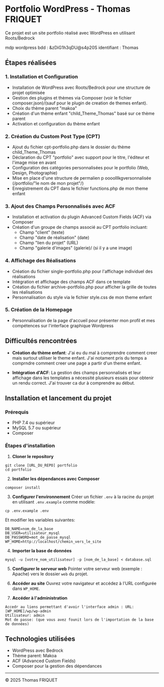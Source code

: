 # Portfolio WordPress - Thomas FRIQUET

Ce projet est un site portfolio réalisé avec WordPress en utilisant Roots/Bedrock

mdp wordpress bdd : &zDiG1h3qDU@s4p20S
identifiant : Thomas

## Étapes réalisées

### 1. Installation et Configuration
- Installation de WordPress avec Roots/Bedrock pour une structure de projet optimisée
- Gestion des plugins et thèmes via Composer (voir le fichier composer.json)/(sauf pour le plugin de creation de themes enfant).
- Choix du thème parent "makoa"
- Création d'un thème enfant "child_Theme_Thomas" basé sur ce thème parent
- Activation et configuration du thème enfant

### 2. Création du Custom Post Type (CPT)
- Ajout du fichier cpt-portfolio.php dans le dossier du thème child_Theme_Thomas
- Déclaration du CPT "portfolio" avec support pour le titre, l'éditeur et l'image mise en avant
- Configuration des catégories personnalisées pour le portfolio (Web, Design, Photographie)
- Mise en place d'une structure de permalien p 
oooolllkgversonnalisée (/portfolio/"le nom de mon projet"/)
- Enregistrement du CPT dans le fichier functions.php de mon theme enfant

### 3. Ajout des Champs Personnalisés avec ACF
- Installation et activation du plugin Advanced Custom Fields (ACF) via Composer
- Création d'un groupe de champs associé au CPT portfolio incluant:
  - Champ "client" (texte)
  - Champ "date de réalisation" (date)
  - Champ "lien du projet" (URL)
  - Champ "galerie d'images" (galerie)/ (si il y a une image)

### 4. Affichage des Réalisations
- Création du fichier single-portfolio.php pour l'affichage individuel des réalisations
- Intégration et affichage des champs ACF dans ce template
- Création du fichier archive-portfolio.php pour afficher la grille de toutes les réalisations
- Personnalisation du style via le fichier style.css de mon theme enfant

### 5. Création de la Homepage
- Personnalisation de la page d'accueil pour présenter mon profil et mes compétences sur l'interface graphique Wordpress

## Difficultés rencontrées

- **Création du thème enfant**: J'ai eu du mal à comprendre comment creer mais surtout utiliser le theme enfant.
  J'ai notament pris du temps a comprndre comment creer une page a partir d'un theme enfant.

- **Intégration d'ACF**: La gestion des champs personnalisés et leur affichage dans les templates a nécessité plusieurs essais pour obtenir un rendu correct. J'ai trouver ca dur à comprendre au début.


## Installation et lancement du projet

### Prérequis
- PHP 7.4 ou supérieur
- MySQL 5.7 ou supérieur
- Composer

### Étapes d'installation

1. **Cloner le repository**
```
git clone [URL_DU_REPO] portfolio
cd portfolio
```

2. **Installer les dépendances avec Composer**
```
composer install
```

3. **Configurer l'environnement**
Créer un fichier `.env` à la racine du projet en utilisant `.env.example` comme modèle:
```
cp .env.example .env
```
Et modifier les variables suivantes:
```
DB_NAME=nom_de_la_base
DB_USER=utilisateur_mysql
DB_PASSWORD=mot_de_passe_mysql
WP_HOME=http://localhost/chemin_vers_le_site
```

4. **Importer la base de données**
```
mysql -u [votre_nom_utilisateur] -p [nom_de_la_base] < database.sql
```

5. **Configurer le serveur web**
Pointer votre serveur web (exemple : Apache) vers le dossier `web` du projet.

6. **Accéder au site**
Ouvrez votre navigateur et accédez à l'URL configurée dans `WP_HOME`.

7. **Accéder à l'administration**
```
Accedr au liens permettant d'avoir l'interface admin : URL: [WP_HOME]/wp/wp-admin 
Utilisateur: admin
Mot de passe: (que vous avez founit lors de l'importation de la base de données)
```

## Technologies utilisées
- WordPress avec Bedrock
- Thème parent: Makoa
- ACF (Advanced Custom Fields)
- Composer pour la gestion des dépendances

---

© 2025 Thomas FRIQUET
